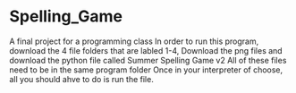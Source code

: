# Spelling_Game
A final project for a programming class
In order to run this program, download the 4 file folders that are labled 1-4, 
Download the png files
and download the python file called Summer Spelling Game v2
All of these files need to be in the same program folder
Once in your interpreter of choose, all you should ahve to do is run the file.
